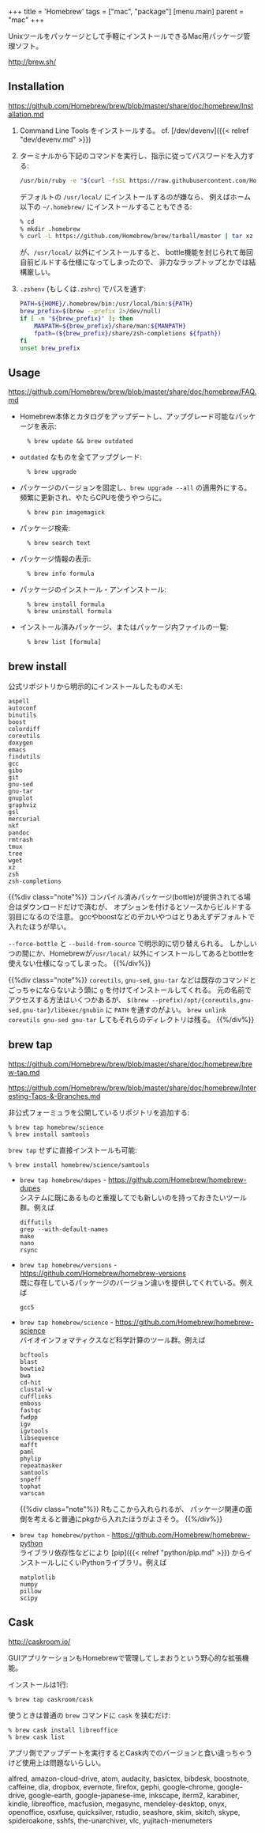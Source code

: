 +++
title = 'Homebrew'
tags = ["mac", "package"]
[menu.main]
  parent = "mac"
+++

Unixツールをパッケージとして手軽にインストールできるMac用パッケージ管理ソフト。

<http://brew.sh/>

## Installation

https://github.com/Homebrew/brew/blob/master/share/doc/homebrew/Installation.md

1.  Command Line Tools をインストールする。
    cf. [/dev/devenv]({{< relref "dev/devenv.md" >}})

2.  ターミナルから下記のコマンドを実行し、指示に従ってパスワードを入力する:
    ```sh
    /usr/bin/ruby -e "$(curl -fsSL https://raw.githubusercontent.com/Homebrew/install/master/install)"
    ```

    デフォルトの `/usr/local/` にインストールするのが嫌なら、
    例えばホーム以下の `~/.homebrew/` にインストールすることもできる:
    ```sh
    % cd
    % mkdir .homebrew
    % curl -L https://github.com/Homebrew/brew/tarball/master | tar xz --strip 1 -C .homebrew
    ```
    が、`/usr/local/` 以外にインストールすると、
    bottle機能を封じられて毎回自前ビルドする仕様になってしまったので、
    非力なラップトップとかでは結構厳しい。

3.  `.zshenv` (もしくは`.zshrc`) でパスを通す:
    ```sh
    PATH=${HOME}/.homebrew/bin:/usr/local/bin:${PATH}
    brew_prefix=$(brew --prefix 2>/dev/null)
    if [ -n "${brew_prefix}" ]; then
        MANPATH=${brew_prefix}/share/man:${MANPATH}
        fpath=(${brew_prefix}/share/zsh-completions ${fpath})
    fi
    unset brew_prefix
    ```

## Usage

https://github.com/Homebrew/brew/blob/master/share/doc/homebrew/FAQ.md

- Homebrew本体とカタログをアップデートし、アップグレード可能なパッケージを表示:

        % brew update && brew outdated

- `outdated` なものを全てアップグレード:

        % brew upgrade

- パッケージのバージョンを固定し、`brew upgrade --all` の適用外にする。
  頻繁に更新され、やたらCPUを使うやつらに。

        % brew pin imagemagick

- パッケージ検索:

        % brew search text

- パッケージ情報の表示:

        % brew info formula

- パッケージのインストール・アンインストール:

        % brew install formula
        % brew uninstall formula

- インストール済みパッケージ、またはパッケージ内ファイルの一覧:

        % brew list [formula]


## brew install

公式リポジトリから明示的にインストールしたものメモ:

    aspell
    autoconf
    binutils
    boost
    colordiff
    coreutils
    doxygen
    emacs
    findutils
    gcc
    gibo
    git
    gnu-sed
    gnu-tar
    gnuplot
    graphviz
    gsl
    mercurial
    nkf
    pandoc
    rmtrash
    tmux
    tree
    wget
    xz
    zsh
    zsh-completions

{{%div class="note"%}}
コンパイル済みパッケージ(bottle)が提供されてる場合はダウンロードだけで済むが、
オプションを付けるとソースからビルドする羽目になるので注意。
gccやboostなどのデカいやつはとりあえずデフォルトで入れたほうが早い。

`--force-bottle` と `--build-from-source` で明示的に切り替えられる。
しかしいつの間にか、Homebrewが`/usr/local/`
以外にインストールしてあるとbottleを使えない仕様になってしまった。
{{%/div%}}

{{%div class="note"%}}
`coreutils`, `gnu-sed`, `gnu-tar`
などは既存のコマンドとごっちゃにならないよう頭に `g`
を付けてインストールしてくれる。
元の名前でアクセスする方法はいくつかあるが、
`$(brew --prefix)/opt/{coreutils,gnu-sed,gnu-tar}/libexec/gnubin` に
`PATH` を通すのがよい。
`brew unlink coreutils gnu-sed gnu-tar` してもそれらのディレクトリは残る。
{{%/div%}}

## brew tap

https://github.com/Homebrew/brew/blob/master/share/doc/homebrew/brew-tap.md

https://github.com/Homebrew/brew/blob/master/share/doc/homebrew/Interesting-Taps-&-Branches.md

非公式フォーミュラを公開しているリポジトリを追加する:

    % brew tap homebrew/science
    % brew install samtools

`brew tap` せずに直接インストールも可能:

    % brew install homebrew/science/samtools

-   `brew tap homebrew/dupes` - <https://github.com/Homebrew/homebrew-dupes>\
    システムに既にあるものと重複してでも新しいのを持っておきたいツール群。例えば

        diffutils
        grep --with-default-names
        make
        nano
        rsync

-   `brew tap homebrew/versions` - <https://github.com/Homebrew/homebrew-versions>\
    既に存在しているパッケージのバージョン違いを提供してくれている。例えば

        gcc5

-   `brew tap homebrew/science` - <https://github.com/Homebrew/homebrew-science>\
    バイオインフォマティクスなど科学計算のツール群。例えば

        bcftools
        blast
        bowtie2
        bwa
        cd-hit
        clustal-w
        cufflinks
        emboss
        fastqc
        fwdpp
        igv
        igvtools
        libsequence
        mafft
        paml
        phylip
        repeatmasker
        samtools
        snpeff
        tophat
        varscan

    {{%div class="note"%}}
Rもここから入れられるが、
パッケージ関連の面倒を考えると普通にpkgから入れたほうがよさそう。
{{%/div%}}

-   `brew tap homebrew/python` - <https://github.com/Homebrew/homebrew-python>\
    ライブラリ依存性などにより [pip]({{< relref "python/pip.md" >}})
    からインストールしにくいPythonライブラリ。例えば

        matplotlib
        numpy
        pillow
        scipy

## Cask

<http://caskroom.io/>

GUIアプリケーションもHomebrewで管理してしまおうという野心的な拡張機能。

インストールは1行:

    % brew tap caskroom/cask

使うときは普通の `brew` コマンドに `cask` を挟むだけ:

    % brew cask install libreoffice
    % brew cask list

アプリ側でアップデートを実行するとCask内でのバージョンと食い違っちゃうけど使用上は問題ないらしい。

alfred, amazon-cloud-drive, atom, audacity,
basictex, bibdesk, boostnote, caffeine,
dia, dropbox, evernote, firefox, gephi,
google-chrome, google-drive, google-earth, google-japanese-ime,
inkscape, iterm2, karabiner, kindle, libreoffice,
macfusion, megasync, mendeley-desktop,
onyx, openoffice, osxfuse, quicksilver,
rstudio, seashore, skim, skitch, skype, spideroakone, sshfs,
the-unarchiver, vlc, yujitach-menumeters
